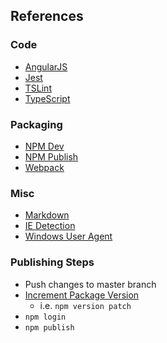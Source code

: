 ## References

### Code

  * [AngularJS](https://code.angularjs.org/1.4.3/docs/guide/unit-testing)
  * [Jest](https://jestjs.io/docs/en/getting-started)
  * [TSLint](https://palantir.github.io/tslint/)
  * [TypeScript](https://www.typescriptlang.org/docs/home.html)

### Packaging

  * [NPM Dev](https://docs.npmjs.com/misc/developers)
  * [NPM Publish](https://docs.npmjs.com/getting-started/publishing-npm-packages)
  * [Webpack](https://webpack.js.org/guides/author-libraries/#authoring-a-library)

### Misc

  * [Markdown](https://guides.github.com/features/mastering-markdown/#what)
  * [IE Detection](https://github.com/angular/angular.js/blob/v1.4.3/src/Angular.js#L187-L191)
  * [Windows User Agent](https://docs.microsoft.com/en-us/previous-versions/windows/internet-explorer/ie-developer/compatibility/ms537503(v=vs.85))

### Publishing Steps
  * Push changes to master branch
  * [Increment Package Version](https://docs.npmjs.com/cli/version)
    * i.e. `npm version patch`
  * `npm login`
  * `npm publish`